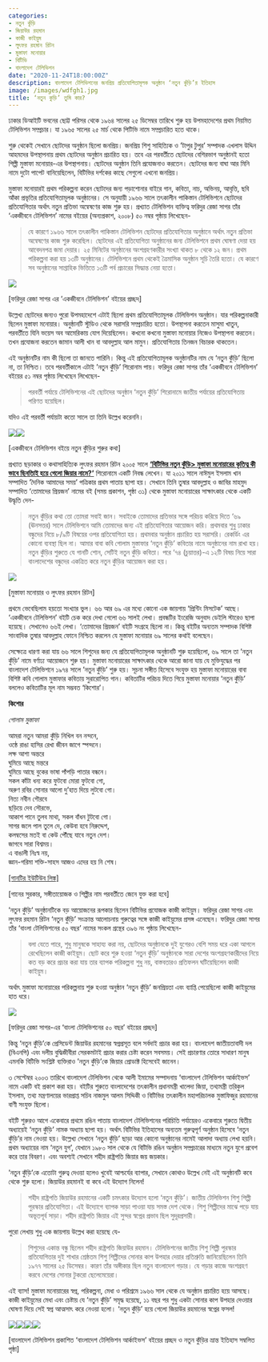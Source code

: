 ```yaml
---
categories:
- নতুন কুঁড়ি
- জিয়াউর রহমান
- কাজী কাইয়ুম
- লুৎফর রহমান রিটন
- মুস্তাফা মনোয়ার
- বিটিভি
- বাংলাদেশ টেলিভিশন
date: "2020-11-24T18:00:00Z"
description: বাংলাদেশ টেলিভিশনের জনপ্রিয় প্রতিযোগিতামূলক অনুষ্ঠান ‘নতুন কুঁড়ি’র ইতিহাস
image: /images/wdfgh1.jpg
title: ‘নতুন কুড়ি’ তুমি কার?
---
```

ঢাকার ডিআইটি ভবনের ছোট্ট পরিসর থেকে ১৯৬৪ সালের ২৫ ডিসেম্বর তারিখে শুরু হয় উপমহাদেশের প্রথম নিয়মিত টেলিভিশন সম্প্রচার। যা ১৯৬৫ সালের ২৫ মার্চ থেকে পিটিভি নামে সম্প্রচারিত হতে থাকে।

শুরু থেকেই সেখানে ছোটদের অনুষ্ঠান ছিলো জনপ্রিয়। জনপ্রিয় শিশু সাহিত্যিক ও ’টাপুর টুপুর’ সম্পাদক এখলাস উদ্দিন আহমদের উপস্থাপনায় প্রথম ছোটদের অনুষ্ঠান প্রচারিত হয়। তবে এর পরবর্তীতে ছোটদের বেশিরভাগ অনুষ্ঠানই হতো শিল্পী মুস্তাফা মনোয়ার-এর উপস্থাপনায়। ছোটদের অনুষ্ঠান তিনি প্রযোজনাও করতেন। ছোটদের জন্য বাঘা আর মিনি নামে দুটো পাপেট বানিয়েছিলেন, বিটিভির দর্শকের কাছে সেগুলো এখনো জনপ্রিয়।

মুস্তাফা মনোয়ারই প্রথম পরিকল্পনা করেন ছোটদের জন্য পড়াশোনার বাইরে গান, কবিতা, নাচ, অভিনয়, আবৃত্তি, ছবি আঁকা প্রভৃতির প্রতিযোগিতামূলক অনুষ্ঠানের। সে অনুযায়ী ১৯৬৬ সালে তৎকালীন পাকিস্তান টেলিভিশনে ছোটদের প্রতিযোগিতার অর্থাৎ নতুন প্রতিভা অন্বেষণের কাজ শুরু হয়। প্রখ্যাত টেলিভিশন ব্যক্তিত্ব ফরিদুর রেজা সাগর তাঁর ‘একজীবনে টেলিভিশন’ নামের বইয়ের (অন্যপ্রকাশ, ২০০৮) ৫০ নম্বর পৃষ্ঠায় লিখেছেন-

> যে কারণে ১৯৬৬ সালে তৎকালীন পাকিস্তান টেলিভিশন ছোটদের প্রতিযোগিতার অনুষ্ঠানে অর্থাৎ নতুন প্রতিভা অন্বেষণের কাজ শুরু করেছিল। ছোটদের এই প্রতিযোগিতা অনুষ্ঠানের জন্য টেলিভিশনে প্রথম ঘোষণা দেয়া হয় আবেদনপত্র জমা দেয়ার। ২৫ মিনিটের অনুষ্ঠানের অংশগ্রহণকারীর সংখ্যা থাকত ৮ থেকে ১২ জন। প্রথম পরিকল্পনা করা হয় ১৩টি অনুষ্ঠানের। টেলিভিশনে প্রথম থেকেই ত্রৈমাসিক অনুষ্ঠান সূচি তৈরি হতো। যে কারণে সব অনুষ্ঠানের সাপ্তাহিক ভিত্তিতে ১৩টি পর্ব প্রচারের সিদ্ধান্ত নেয়া হতো।

![](/images/img-2375.JPG)

\[ফরিদুর রেজা সাগর এর ’একজীবনে টেলিভিশন’ বইয়ের প্রচ্ছদ\]

উল্লেখ্য ছোটদের জন্যও পুরো উপমহাদেশে এটাই ছিলো প্রথম প্রতিযোগিতামূলক টেলিভিশন অনুষ্ঠান। যার পরিকল্পনাকারী ছিলেন মুস্তাফা মনোয়ার। অনুষ্ঠানটি স্টুডিও থেকে সরাসরি সম্প্রচারিত হতো। উপস্থাপনা করতেন মাসুমা খাতুন, পরবর্তীতে যিনি ভয়েস অব আমেরিকায় যোগ দিয়েছিলেন। কখনো কখনো মুস্তাফা মনোয়ার নিজেও উপস্থাপনা করতেন। তখন প্রযোজনা করতেন জামান আলী খান বা আবদুল্লাহ আল মামুন। প্রতিযোগিতায় তিনজন বিচারক থাকতেন।

এই অনুষ্ঠানটির নাম কী ছিলো তা জানতে পারিনি। কিন্তু এই প্রতিযোগিতামূলক অনুষ্ঠানটির নাম যে ‘নতুন কুঁড়ি’ ছিলো না, তা নিশ্চিত। তবে পরবর্তীকালে এটাই ’নতুন কুঁড়ি’ শিরোনাম পায়। ফরিদুর রেজা সাগর তাঁর ‘একজীবনে টেলিভিশন’ বইয়ের ৫১ নম্বর পৃষ্ঠায় লিখেছেন লিখেছেন-

> পরবর্তী পর্যায়ে টেলিভিশনের এই ছোটদের অনুষ্ঠান ‘নতুন কুঁড়ি’ শিরোনামে জাতীয় পর্যায়ের প্রতিযোগিতায় পরিণত হয়েছিল।

যদিও এই পরবর্তী পর্যায়টা কতো সালে তা তিনি উল্লেখ করেননি।

![](/images/img-2377.JPG)![](/images/img-2378.JPG)

\[একজীবনে টেলিভিশন বইয়ে নতুন কুঁড়ির শুরুর কথা\]

প্রখ্যাত ছড়াকার ও কথাসাহিত্যিক লুৎফর রহমান রিটন ২০০৫ সালে [**‘বিটিভির নতুন কুঁড়ি> মুস্তাফা মনোয়ারের কৃতিত্ব কী ভাবে ছিনতািই হয়ে গেলো জিয়ার নামে?’**](https://www.facebook.com/riton100/posts/10157717791859327?__cft__\[0\]=AZVqCbGGoV0fmTVyh3m9mL0eRtzAv2M_KrfWAXYKoI_ZvRkENcV3ibdlPSol3OWGuK0wOfXBhBmPkCcpsHKdbZnHYzGNZ586giAdw5zlzLjoz6yHgcz9kWMjDVVzyVl9wAo&__tn__=%2CO%2CP-R) শিরোনামে একটি নিবন্ধ লেখেন। যা ২০১১ সালে নাঈমুল ইসলাম খান সম্পাদিত ‘দৈনিক আমাদের সময়’ পত্রিকার প্রথম পাতায় ছাপা হয়। সেখানে তিনি তুষার আবদুল্লাহ ও জাবির মাহমুদ সম্পাদিত ‘তোমাদের প্রিয়জন’ নামের বই (সময় প্রকাশন, পৃষ্ঠা ৩১) থেকে মুস্তাফা মনোয়ারের সাক্ষাৎকার থেকে একটি উদ্ধৃতি দেন-

> নতুন কুঁড়ির কথা তো তোমরা সবাই জান। সবাইকে তোমাদের প্রতিভার সঙ্গে পরিচয় করিয়ে দিতে ‘৬৯ (ঊনসত্তর) সালে টেলিভিশনে আমি তোমাদের জন্য এই প্রতিযোগিতার আয়োজন করি। প্রথমবার শুধু ঢাকার বন্ধুদের নিয়ে ৮/৯টি বিষয়ের ওপর প্রতিযোগিতা হয়। প্রথমবার অনুষ্ঠান প্রচারিত হয় সরাসরি। রেকর্ডিং এর কোনো ব্যবস্থা ছিল না। আমার বাবা কবি গোলাম মুস্তাফার ‘নতুন কুঁড়ি’ কবিতার নামে অনুষ্ঠানের নাম রাখা হয়। নতুন কুঁড়ির শুরুতে যে গানটি শোন, সেটিই নতুন কুঁড়ি কবিতা। পরে ‘৭৪ (চুয়াত্তর)-এ ১২টি বিষয় নিয়ে সারা বাংলাদেশের বন্ধুদের একত্রিত করে নতুন কুঁড়ির আয়োজন করা হয়।

![](/images/127190152_10157717788334327_6698730178702351355_n-1.jpg)

\[মুস্তাফা মনোয়ার ও লুৎফর রহমান রিটন\]

প্রথমে ভেবেছিলাম হয়তো সংখ্যার ভুল। ৬৬ আর ৬৯ এর মধ্যে কোনো এক জায়গায় ‘প্রিন্টিং মিসটেক’ আছে। ‘একজীবনে টেলিভিশন’ বইটি চেক করে দেখা গেলো ৬৬ সালই লেখা। প্রবন্ধটির ইংরেজি অনুবাদ ডেইলি স্টারেও ছাপা হয়েছে। সেখানেও ৬৬ই লেখা। ‘তোমাদের প্রিয়জন’ বইটি সংগ্রহে ছিলো না। কিন্তু বইটির অন্যতম সম্পাদক বিশিষ্ট সাংবাদিক তুষার আবদুল্লাহ ফোনে নিশ্চিত করলেন যে মুস্তাফা মনোয়ার ৬৯ সালের কথাই বলেছেন।

সেক্ষেত্রে ধারণা করা যায় ৬৬ সালে শিশুদের জন্য যে প্রতিযোগিতামূলক অনুষ্ঠানটি শুরু হয়েছিলো, ৬৯ সালে তা ’নতুন কুঁড়ি’ নামে বর্ণাঢ্য আয়োজনে শুরু হয়। মুস্তাফা মনোয়ারের সাক্ষাৎকার থেকে আরো জানা যায় যে মুক্তিযুদ্ধের পর বাংলাদেশ টেলিভিশনে ১৯৭৪ সালে ’নতুন কুঁড়ি’ শুরু হয়। সূচনা সঙ্গীত হিসেবে সংযুক্ত হয় মুস্তাফা মনোয়ারের বাবা বিশিষ্ট কবি গোলাম মুস্তাফার কবিতায় সুরারোপিত গান। কবিতাটির পরিচয় দিতে গিয়ে মুস্তাফা মনোয়ার ‘নতুন কুঁড়ি’ বললেও কবিতাটির মূল নাম সম্ভবত ‘কিশোর’।

**কিশোর**

_গোলাম মুস্তাফা_

আমরা নতুন আমরা কুঁড়ি নিখিল বন নন্দনে,  
ওষ্ঠে রাঙা হাসির রেখা জীবন জাগে স্পন্দনে।  
লক্ষ আশা অন্তরে  
ঘুমিয়ে আছে মন্তরে  
ঘুমিয়ে আছে বুকের ভাষা পাঁপড়ি পাতার বন্ধনে।  
সকল কাঁটা ধন্য করে ফুটবো মোরা ফুটবো গো,  
অরুণ রবির সোনার আলো দু’হাত দিয়ে লুটবো গো।  
নিত্য নবীন গৌরবে  
ছড়িয়ে দেব সৌরভে,  
আকাশ পানে তুলব মাথা, সকল বাঁধন টুটবো গো।  
সাগর জলে পাল তুলে দে, কেউবা হবে নিরুদ্দেশ,  
কলম্বসের মতই বা কেউ পৌঁছে যাবে নতুন দেশ।  
জাগবে সারা বিশ্বময়।  
এ বাঙালী নিঃস্ব নয়,  
জ্ঞান-গরিমা শক্তি-সাহস আজও এদের হয় নি শেষ।

[\[গানটির ইউটিউব লিঙ্ক\]](https://www.youtube.com/watch?v=uuR1mujxM-Y)

\[গানের সুরকার, সঙ্গীতায়োজক ও শিল্পীর নাম পরবর্তীতে জেনে যুক্ত করা হবে\]

’নতুন কুঁড়ি’ অনুষ্ঠানটিকে বড় আয়োজনের রূপকার ছিলেন বিটিভির প্রযোজক কাজী কাইয়ুম। ফরিদুর রেজা সাগর এবং লুৎফর রহমান রিটন ‘নতুন কুঁড়ি’ সংক্রান্ত আলোচনায় গুরুত্বের সঙ্গে কাজী কাইয়ুমের প্রসঙ্গ এনেছেন। ফরিদুর রেজা সাগর তাঁর ‘বাংলা টেলিভিশনের ৫০ বছর’ নামের সংকল গ্রন্থের ৩৯৬ নং পৃষ্ঠায় লিখেছেন-

> বলা যেতে পারে, শুধু মানুষকে সাহায্য করা নয়, ছোটদের অনুষ্ঠানকে দুই যুগেরও বেশি সময় ধরে একা আগলে রেখেছিলেন কাজী কাইয়ুম। ছোট করে শুরু হওয়া ‘নতুন কুঁড়ি’ অনুষ্ঠানকে সারা দেশের অংশগ্রহণকারীদের নিয়ে কত বড় করে প্রচার করা যায় তার ব্যাপক পরিকল্পনা শুধু নয়, বাস্তবতারও প্রতিফলন ঘটিয়েছিলেন কাজী কাইয়ুম।

অর্থাৎ মুস্তাফা মনোয়ারের পরিকল্পনায় শুরু হওয়া অনুষ্ঠান ‘নতুন কুঁড়ি’ জনপ্রিয়তা এবং ব্যাপ্তি পেয়েছিলো কাজী কাইয়ুমের হাত ধরে।

![](/images/img-2373.JPG)

\[ফরিদুর রেজা সাগর-এর ‘বাংলা টেলিভিশনের ৫০ বছর’ বইয়ের প্রচ্ছদ\]

কিন্তু ‘নতুন কুঁড়ি’কে প্রেসিডেন্ট জিয়াউর রহমানের স্বপ্নপ্রসূত বলে সর্বদাই প্রচার করা হয়। বাংলাদেশ জাতীয়তাবাদী দল (বিএনপি) এবং দলীয় বুদ্ধিজীবীরা সেরকমটাই প্রচার করার চেষ্টা করেন সবসময়। সেই প্রচারণার তোরে সাধারণ মানুষ এমনকি বিটিভি সংশ্লিষ্ট ব্যক্তিরাও ’নতুন কুঁড়ি’কে জিয়ার প্রোডাক্ট হিসেবেই জানেন।

৩ সেপ্টেম্বর ২০০৩ তারিখে বাংলাদেশ টেলিভিশন থেকে আলী ইমামের সম্পাদনায় ‘বাংলাদেশ টেলিভিশন আর্কাইভস’ নামে একটি বই প্রকাশ করা হয়। বইটির শুরুতে বাংলাদেশের তৎকালীন প্রধানমন্ত্রী খালেদা জিয়া, তথ্যমন্ত্রী তরিকুল ইসলাম, তথ্য মন্ত্রণালয়ের ভারপ্রাপ্ত সচিব নাজমুল আলম সিদ্দিকী ও বিটিভির তৎকালীন মহাপরিচালক মুস্তাফিজুর রহমানের বাণী সংযুক্ত ছিলো।

বইটি শুরুরও আগে একেবারে প্রথমে রঙিন পাতায় বাংলাদেশ টেলিভিশনের পরিচিতি পর্যায়েরও একেবারে শুরুতে দ্বিতীয় অধ্যায়েই ‘নতুন কুঁড়ি’ নামক অধ্যায় ছাপা হয়। অর্থাৎ বিটিভির ইতিহাসের অন্যতম গুরুত্বপূর্ণ অনুষ্ঠান হিসেবে ‘নতুন কুঁড়ি’র নাম নেওয়া হয়। উল্লেখ্য সেখানে ‘নতুন কুঁড়ি’ ছাড়া আর কোনো অনুষ্ঠানের নামেই আলাদা অধ্যায় লেখা হয়নি। প্রথম অধ্যায়ের নাম ‘নতুন যুগ’, যেখানে ১৯৮০ সাল থেকে যে বিটিভি রঙিন অনুষ্ঠান সম্প্রচারের মাধ্যমে নতুন যুগে প্রবেশ করে তার বিবরণ। এবং অবশ্যই সেখানে শহীদ রাষ্ট্রপতি জিয়ার জয় জয়কার।

’নতুন কুঁড়ি’কে এতোটা গুরুত্ব দেওয়া হলেও খুবেই আশ্চর্যের ব্যাপার, সেখানে কোথাও উল্লেখ নেই এই অনুষ্ঠানটি কবে থেকে শুরু হলো। জিয়াউর রহমানই বা কবে এই উদ্যোগ নিলেন!

> শহীদ রাষ্ট্রপতি জিয়াউর রহমানের একটি চমৎকার উদ্যোগ হলো ‘নতুন কুঁড়ি’। জাতীয় টেলিভিশন শিশু শিল্পী পুরস্কার প্রতিযোগিতা। এই উদ্যোগে ব্যাপক সাড়া পাওয়া যায় সমস্ত দেশ থেকে। শিশু শিল্পীদের মাঝে পড়ে যায় অভূতপূর্ব সাড়া। শহীদ রাষ্ট্রপতি জিয়ার এই সুন্দর স্বপ্নের প্রভাব ছিল সুদূরপ্রসারী।

পুরো লেখায় শুধু এক জায়গায় উল্লেখ করা হয়েছে যে-

> শিশুদের একান্ত বন্ধু ছিলেন শহীদ রাষ্ট্রপতি জিয়াউর রহমান। টেলিভিশনের জাতীয় শিশু শিল্পী পুরস্কার প্রতিযোগিতার দুই শাখার শ্রেষ্ঠতম শিশু শিল্পীদের সোনার কাপ উপহার দেয়ার প্রতিশ্রুতি জানিয়েছিলেন তিনি ১৯৭৭ সালের ২৫ ডিসেম্বর। কারণ তাঁর অঙ্গীকার ছিল নতুন বাংলাদেশ গড়ার। যে গড়ার কাজে অংশগ্রহণ করবে দেশের সোনার টুকরো ছেলেমেয়েরা।

এই ব্যাস! মুস্তাফা মনোয়ারের স্বপ্ন, পরিকল্পনা, মেধা ও পরিশ্রমে ১৯৬৬ সাল থেকে যে অনুষ্ঠান প্রচারিত হয়ে আসছে। কাজী কাইয়ুমের মেধা এবং চেষ্টায় যে ‘নতুন কুঁড়ি’ সমৃদ্ধ হয়েছে, ১১ বছর পর শুধু একটা সোনার কাপ উপহার দেওয়ার ঘোষণা দিয়ে সেই স্বপ্ন আত্মসাৎ করে নেওয়া হলো। ‘নতুন কুঁড়ি’ হয়ে গেলো জিয়াউর রহমানের স্বপ্নের ফসল!

![](/images/img-2374.JPG)![](/images/img-2369.JPG)![](/images/img-2370.JPG)![](/images/img-2371.JPG)

\[বাংলাদেশ টেলিভিশন প্রকাশিত ‘বাংলাদেশ টেলিভিশন আর্কাইভস’ বইয়ের প্রচ্ছদ ও নতুন কুঁড়ির ভ্রান্ত ইতিহাস সম্বলিত পৃষ্ঠা\]